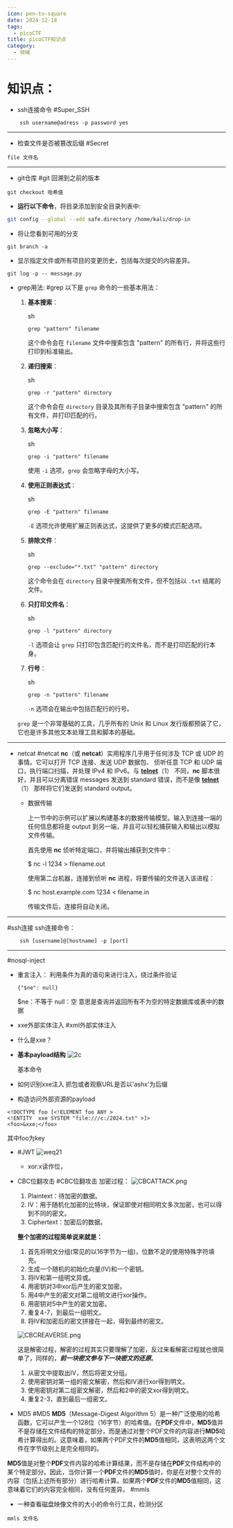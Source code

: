 ```yaml
---
icon: pen-to-square
date: 2024-12-18
tags:
  - picoCTF
title: picoCTF知识点
category:
  - 领域
---
```


# 知识点：
- ssh连接命令 #Super_SSH
```
	ssh username@adress -p password yes
```
----
- 检查文件是否被篡改后缀 #Secret
```
file 文件名
```
----
- git仓库 #git
		回溯到之前的版本
```
git checkout 哈希值
```
- **运行以下命令**，将目录添加到安全目录列表中:

```bash
git config --global --add safe.directory /home/kali/drop-in
```
- 将让您看到可用的分支
```
git branch -a
```
- 显示指定文件或所有项目的变更历史，包括每次提交的内容差异。
```
git log -p -- message.py
```
- grep用法: #grep
	以下是 `grep` 命令的一些基本用法：
	
	1. **基本搜索**：
	    
	    sh
	    
	    ```text
	    grep "pattern" filename
	    ```
	    
	    这个命令会在 `filename` 文件中搜索包含 "pattern" 的所有行，并将这些行打印到标准输出。
	    
	2. **递归搜索**：
	    
	    sh
	    
	    ```text
	    grep -r "pattern" directory
	    ```
	    
	    这个命令会在 `directory` 目录及其所有子目录中搜索包含 "pattern" 的所有文件，并打印匹配的行。
	    
	3. **忽略大小写**：
	    
	    sh
	    
	    ```text
	    grep -i "pattern" filename
	    ```
	    
	    使用 `-i` 选项，`grep` 会忽略字母的大小写。
	    
	4. **使用正则表达式**：
	    
	    sh
	    
	    ```text
	    grep -E "pattern" filename
	    ```
	    
	    `-E` 选项允许使用扩展正则表达式，这提供了更多的模式匹配选项。
	    
	5. **排除文件**：
	    
	    sh
	    
	    ```text
	    grep --exclude="*.txt" "pattern" directory
	    ```
	    
	    这个命令会在 `directory` 目录中搜索所有文件，但不包括以 `.txt` 结尾的文件。
	    
	6. **只打印文件名**：
	    
	    sh
	    
	    ```text
	    grep -l "pattern" directory
	    ```
	    
	    `-l` 选项会让 `grep` 只打印包含匹配行的文件名，而不是打印匹配的行本身。
	    
	7. **行号**：
	    
	    sh
	    
	    ```text
	    grep -n "pattern" filename
	    ```
	    
	    `-n` 选项会在输出中包括匹配行的行号。
	    
	
	`grep` 是一个非常基础的工具，几乎所有的 Unix 和 Linux 发行版都预装了它，它也是许多其他文本处理工具和脚本的基础。
----
- netcat #netcat
	**nc**（或 **netcat**）实用程序几乎用于任何涉及 TCP 或 UDP 的事情。它可以打开 TCP 连接、发送 UDP 数据包、 侦听任意 TCP 和 UDP 端口，执行端口扫描，并处理 IPv4 和 IPv6。与 **[telnet](https://linux.die.net/man/1/telnet)**（1） 不同，**nc** 脚本很好，并且可以分离错误 messages 发送到 standard 错误，而不是像 **[telnet](https://linux.die.net/man/1/telnet)**（1） 那样将它们发送到 standard output。

	- 数据传输
	
		上一节中的示例可以扩展以构建基本的数据传输模型。输入到连接一端的任何信息都将是 output 到另一端，并且可以轻松捕获输入和输出以模拟文件传输。
		
		首先使用 **nc** 侦听特定端口，并将输出捕获到文件中：
		
		$ nc -l 1234 > filename.out
		
		使用第二台机器，连接到侦听 **nc** 进程，将要传输的文件送入该进程：
		
		$ nc host.example.com 1234 < filename.in
		
		传输文件后，连接将自动关闭。
----
#ssh连接
	ssh连接命令：
```
	ssh [username]@[hostname] -p [port]
```

----
#nosql-inject 
- 重言注入：
  利用条件为真的语句来进行注入，绕过条件验证
  ```
  {"$ne": null}
	```
	$ne：不等于
	null：空
	意思是查询并返回所有不为空的特定数据库或表中的数据
- xxe外部实体注入
#xml外部实体注入 
- 什么是xxe？
- **基本payload结构**
  ![2c](https://cdn.jsdelivr.net/gh/fakeppa/blog-img/2c.png)
  
  基本命令
 - 如何识别xxe注入
   抓包或者观察URL是否以'ashx'为后缀
- 构造访问外部资源的payload
```
<!DOCTYPE foo [<!ELEMENT foo ANY >  
<!ENTITY  xxe SYSTEM "file:///c:/2024.txt" >]>  
<foo>&xxe;</foo>
```
其中foo为key
- #JWT
  ![weq21](https://cdn.jsdelivr.net/gh/fakeppa/blog-img/weq21.png)
  - xor:x读作位，
- CBC位翻攻击 #CBC位翻攻击
	加密过程：
	![CBCATTACK.png](https://cdn.jsdelivr.net/gh/fakeppa/blog-img/CBCATTACK.png)
	
	1. Plaintext：待加密的数据。
	2. IV：用于随机化加密的比特块，保证即使对相同明文多次加密，也可以得到不同的密文。
	3. Ciphertext：加密后的数据。
	
	
	**整个加密的过程简单说来就是：**
	
	1. 首先将明文分组(常见的以16字节为一组)，位数不足的使用特殊字符填充。
	2. 生成一个随机的初始化向量(IV)和一个密钥。
	3. 将IV和第一组明文异或。
	4. 用密钥对3中xor后产生的密文加密。
	5. 用4中产生的密文对第二组明文进行xor操作。
	6. 用密钥对5中产生的密文加密。
	7. 重复4-7，到最后一组明文。
	8. 将IV和加密后的密文拼接在一起，得到最终的密文。
	   
	   
	![CBCREAVERSE.png](https://cdn.jsdelivr.net/gh/fakeppa/blog-img/CBCREAVERSE.png)
	
	这是解密过程，解密的过程其实只要理解了加密，反过来看解密过程就也很简单了，同样的，**_前一块密文参与下一块密文的还原_**。
	
	1. 从密文中提取出IV，然后将密文分组。
	2. 使用密钥对第一组的密文解密，然后和IV进行xor得到明文。
	3. 使用密钥对第二组密文解密，然后和2中的密文xor得到明文。
	4. 重复2-3，直到最后一组密文。

- MD5 #MD5 
**MD5**（Message-Digest Algorithm 5）是一种广泛使用的哈希函数，它可以产生一个128位（16字节）的哈希值。在**PDF**文件中，**MD5**值并不是存储在文件结构的特定部分，而是通过对整个PDF文件的内容进行**MD5**哈希计算得出的。这意味着，如果两个PDF文件的**MD5**值相同，这表明这两个文件在字节级别上是完全相同的。

**MD5**值是对整个**PDF**文件内容的哈希计算结果，而不是存储在**PDF**文件结构中的某个特定部分。因此，当你计算一个**PDF**文件的**MD5**值时，你是在对整个文件的内容（包括上述所有部分）进行哈希计算。如果两个**PDF**文件的**MD5**值相同，这意味着它们的内容完全相同，没有任何差异。
#mmls
- 一种查看磁盘映像文件的大小的命令行工具，检测分区
```
mmls 文件名
```
